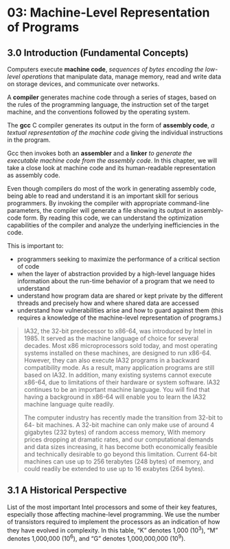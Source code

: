 # 03: Machine-Level Representation of Programs

## 3.0 Introduction (Fundamental Concepts)

Computers execute **machine code**, _sequences of bytes encoding the low-level operations_ that manipulate data, manage memory, read and write data on storage devices, and communicate over networks. 

A **compiler** generates machine code through a series of stages, based on the rules of the programming language, the instruction set of the target machine, and the conventions followed by the operating system. 

The **gcc** C compiler generates its output in the form of **assembly code**, _a textual representation of the machine code_ giving the individual instructions in the program. 

Gcc then invokes both an **assembler** and a **linker** _to generate the executable machine code from the assembly code_. In this chapter, we will take a close look at machine code and its human-readable representation as assembly code.

Even though compilers do most of the work in generating assembly code, being able to read and understand it is an important skill for serious programmers. By invoking the compiler with appropriate command-line parameters, the compiler will generate a file showing its output in assembly-code form. By reading this code, we can understand the optimization capabilities of the compiler and analyze the underlying inefficiencies in the code.

This is important to:

- programmers seeking to maximize the performance of a critical section of code
- when the layer of abstraction provided by a high-level language hides information about the run-time behavior of a program that we need to understand
- understand how program data are shared or kept private by the different threads and precisely how and where shared data are accessed
- understand how vulnerabilities arise and how to guard against them (this requires a knowledge of the machine-level representation of programs.)

>IA32, the 32-bit predecessor to x86-64, was introduced by Intel in 1985. It served as the machine language of choice for several decades. Most x86 microprocessors sold today, and most operating systems installed on these machines, are designed to run x86-64. However, they can also execute IA32 programs in a backward compatibility mode. As a result, many application programs are still based on IA32. In addition, many existing systems cannot execute x86-64, due to limitations of their hardware or system software. IA32 continues to be an important machine language. You will find that having a background in x86-64 will enable you to learn the IA32 machine language quite readily.
>
>The computer industry has recently made the transition from 32-bit to 64- bit machines. A 32-bit machine can only make use of around 4 gigabytes (232 bytes) of random access memory, With memory prices dropping at dramatic rates, and our computational demands and data sizes increasing, it has become both economically feasible and technically desirable to go beyond this limitation. Current 64-bit machines can use up to 256 terabytes (248 bytes) of memory, and could readily be extended to use up to 16 exabytes (264 bytes).

## 3.1 A Historical Perspective

List of the most important Intel processors and some of their key features, especially those affecting machine-level programming. We use the number of transistors required to implement the processors as an indication of how they have evolved in complexity. In this table, “K” denotes 1,000 (10<sup>3</sup>), “M” denotes 1,000,000 (10<sup>6</sup>), and “G” denotes 1,000,000,000 (10<sup>9</sup>).

